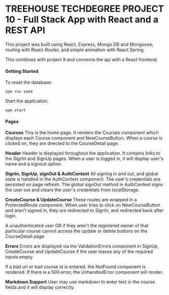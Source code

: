 # TREEHOUSE TECHDEGREE PROJECT 10 - Full Stack App with React and a REST API

This project was built using React, Express, Mongo DB and Mongoose; routing with React-Router, and simple animation with React Spring.

This combines with project 9 and connects the api with a React frontend.

#### Getting Started

To reset the database:

```
npm run seed
```

Start the application.

```
npm start
```

#### Pages

**Courses**
This is the home page. It renders the Courses component which displays each Course component and NewCourseButton. When a course is clicked on, they are directed to the CourseDetail page.

**Header**
Header is displayed throughout the application. It contains links to the SignIn and SignUp pages. When a user is logged in, it will display user's name and a signout option.

**SignIn, SignUp, signOut & AuthContext**
All signing in and out, and global state is handled in the AuthContext component. The user's credentials are persisted on page refresh. The global signOut method in AuthContext signs the user out and clears the user's credentials from localStorage.

**CreateCourse & UpdateCourse**
These routes are wrapped in a ProtectedRoute component. When user tries to click on NewCourseButton and aren't signed in, they are redirected to SignIn, and redirected back after login.

A unauthenticated user OR if they aren't the registered owner of that particular course cannot access the update or delete buttons on the CourseDetail page.

**Errors**
Errors are displayed via the ValidationErrors component in SignUp, CreateCourse and UpdateCourse if the user leaves any of the required inputs empty.

If a bad url or bad course id is entered, the NotFound component is rendered. If there is a 500 error, the UnhandledError component will render.

**Markdown Support**
User may use markdown to enter text in the course fields and it will display correctly.
